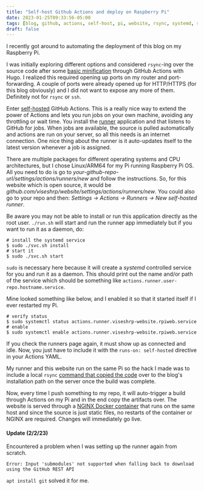 ```yaml
---
title: "Self-host Github Actions and deploy on Raspberry Pi"
date: 2023-01-25T09:33:56-05:00
tags: [blog, github, actions, self-host, pi, website, rsync, systemd, systemctl]
draft: false
---
```


I recently got around to automating the deployment of this blog on my Raspberry Pi.

I was initially exploring different options and considered `rsync`-ing over the source code
after some [basic minification](https://github.com/viseshrp/website/blob/main/.github/workflows/publish.yml#L9)
through GitHub Actions with Hugo. I realized this required opening
 up ports on my router and port-forwarding. A couple of ports were already opened up for
HTTP/HTTPS (for this blog obviously) and I did not want to expose any more of them. Definitely not for
`rsync` or `ssh`.

Enter [self-hosted](https://docs.github.com/en/actions/hosting-your-own-runners/about-self-hosted-runners) GitHub Actions.
This is a really nice way to extend the power of Actions and lets you run jobs on your own
machine, avoiding any throttling or wait time. You install the [runner](https://github.com/actions/runner) application
and that listens to GitHub for jobs. When jobs are available, the source is pulled automatically
and actions are run on your server, so all this needs is an internet connection. One nice
thing about the runner is it auto-updates itself to the latest version whenever a job is assigned.

There are multiple packages for different operating systems and CPU architectures, but I chose Linux/ARM64 for
my Pi running Raspberry Pi OS. All you need to do is go to *your-github-repo-url/settings/actions/runners/new*
and follow the instructions. So, for this website which is open source, it would be *github.com/viseshrp/website/settings/actions/runners/new*.
You could also go to your repo and then: *Settings -> Actions -> Runners -> New self-hosted runner*.

Be aware you may not be able to install or run this application directly as the root user.
`./run.sh` will start and run the runner app immediately but if you want to run it as a daemon,
do:

```shell
# install the systemd service
$ sudo ./svc.sh install
# start it
$ sudo ./svc.sh start
```

`sudo` is necessary here because it will create a *systemd* controlled service
for you and run it as a daemon. This should print out the name and/or path of the
service which should be something like `actions.runner.user-repo.hostname.service`.

Mine looked something like below, and I enabled it so that it started itself if
I ever restarted my Pi.

```shell
# verify status
$ sudo systemctl status actions.runner.viseshrp-website.rpiweb.service
# enable
$ sudo systemctl enable actions.runner.viseshrp-website.rpiweb.service
```

If you check the runners page again, it must show up as connected and idle.
Now, you just have to include it with the `runs-on: self-hosted` directive in your Actions YAML.

My runner and this website run on the same Pi so the hack I made was to include a local `rsync` [command that copied the code](https://github.com/viseshrp/website/blob/ce3423523812e007b1f02a5c3e435aa4c251004d/.github/workflows/publish.yml#L30) over
to the blog's installation path on the server once the build was complete.

Now, every time I push something to my repo, it will auto-trigger a build through Actions on my Pi
and in the end copy the artifacts over. The website is served through a [NGINX Docker container](https://github.com/viseshrp/website/tree/main/nginx) that
runs on the same host and since the source is just static files, no restarts of the container or NGINX are required.
Changes will immediately go live.

#### Update (2/2/23)
Encountered a problem when I was setting up the runner again from scratch.
```
Error: Input 'submodules' not supported when falling back to download using the GitHub REST API
```
`apt install git` solved it for me.
